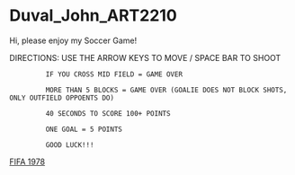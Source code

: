 # Duval_John_ART2210


Hi, please enjoy my Soccer Game!


DIRECTIONS:  USE THE ARROW KEYS TO MOVE / SPACE BAR TO SHOOT
			
			 IF YOU CROSS MID FIELD = GAME OVER

			 MORE THAN 5 BLOCKS = GAME OVER (GOALIE DOES NOT BLOCK SHOTS, ONLY OUTFIELD OPPOENTS DO)

			 40 SECONDS TO SCORE 100+ POINTS 

			 ONE GOAL = 5 POINTS

			 GOOD LUCK!!!


[FIFA 1978](https://jduval7.github.io/Duval_John_ART2210/GAME/game.html)
